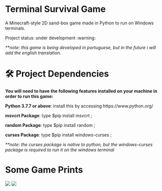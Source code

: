 # Terminal Survival Game
<p>A Minecraft-style 2D sand-box game made in Python to run on Windows terminals.</p>
<p>Project status: under development :warning:</p>
<p><i>**note: this game is being developed in portuguese, but in the future i will add the english translation.</i></p>

# 🛠 Project Dependencies
<p><b>You will need to have the following features installed on your machine in order to run this game:</b></p>
<p><b>Python 3.7.7 or above</b>: install this by accessing https://www.python.org/</p>
<p><b>msvcrt Package</b>: type $pip install msvcrt ;</p>
<p><b>random Package</b>: type $pip install random ;</p>
<p><b>curses Package</b>: type $pip install windows-curses ;</p>
<p><i>**note: the curses package is native to python, but the windows-curses package is required to run it on the windows terminal</i></p>

# Some Game Prints

<img src="https://raw.githubusercontent.com/Guilherme-De-Marchi/Terminal-Survival-Game/master/img/print1.JPG">
<img src="https://raw.githubusercontent.com/Guilherme-De-Marchi/Terminal-Survival-Game/master/img/print2.JPG">
